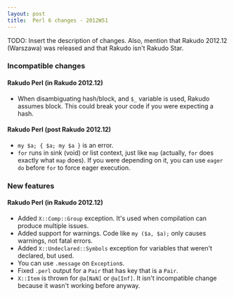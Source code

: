 ```yaml
---
layout: post
title:  Perl 6 changes - 2012W51
---
```

TODO: Insert the description of changes. Also, mention that Rakudo
2012.12 (Warszawa) was released and that Rakudo isn't Rakudo Star.

### Incompatible changes
#### Rakudo Perl (in Rakudo 2012.12)
* When disambiguating hash/block, and `$_` variable is used, Rakudo
  assumes block. This could break your code if you were expecting
  a hash.

#### Rakudo Perl (post Rakudo 2012.12)
* `my $a; { $a; my $a }` is an error.
* `for` runs in sink (void) or list context, just like `map` (actually,
  `for` does exactly what `map` does). If you were depending on it, you
  can use `eager do` before `for` to force eager execution.

### New features
#### Rakudo Perl (in Rakudo 2012.12)
* Added `X::Comp::Group` exception. It's used when compilation
  can produce multiple issues.
* Added support for warnings. Code like `my ($a, $a);` only causes
  warnings, not fatal errors.
* Added `X::Undeclared::Symbols` exception for variables that weren't
  declared, but used.
* You can use `.message` on `Exception`s.
* Fixed `.perl` output for a `Pair` that has key that is a `Pair`.
* `X::Item` is thrown for `@a[NaN]` or `@a[Inf]`. It isn't incompatible
  change because it wasn't working before anyway.
